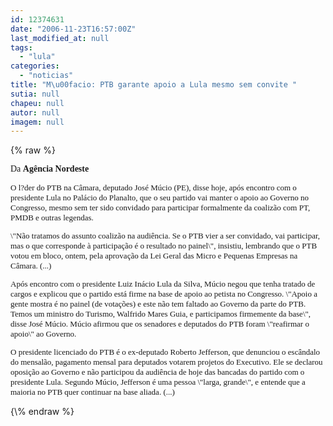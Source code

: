 ```yaml
---
id: 12374631
date: "2006-11-23T16:57:00Z"
last_modified_at: null
tags:
  - "lula"
categories:
  - "noticias"
title: "M\u00facio: PTB garante apoio a Lula mesmo sem convite "
sutia: null
chapeu: null
autor: null
imagem: null
---
```

{\% raw %}
<p><P><FONT face=Verdana>Da <B>Agência Nordeste</P></B></FONT><FONT size=2></p>
<p><P><FONT face=Verdana>O l?der do PTB na Câmara, deputado José Múcio (PE), disse hoje, após encontro com o presidente Lula no Palácio do Planalto, que o seu partido vai manter o apoio ao Governo no Congresso, mesmo sem ter sido convidado para participar formalmente da coalizão com PT, PMDB e outras legendas. </FONT></P></p>
<p><P><FONT face=Verdana>\"Não tratamos do assunto coalizão na audiência. Se o PTB vier a ser convidado, vai participar, mas o que corresponde à participação é o resultado no painel\", insistiu, lembrando que o PTB votou em bloco, ontem, pela aprovação da Lei Geral das Micro e Pequenas Empresas na Câmara. (...)</FONT></P></p>
<p><P><FONT face=Verdana>Após encontro com o presidente Luiz Inácio Lula da Silva, Múcio negou que tenha tratado de cargos e explicou que o partido está firme na base de apoio ao petista no Congresso. \"Apoio a gente mostra é no painel (de votações) e este não tem faltado ao Governo da parte do PTB. Temos um ministro do Turismo, Walfrido Mares Guia, e participamos firmemente da base\", disse José Múcio. Múcio afirmou que os senadores e deputados do PTB foram \"reafirmar o apoio\" ao Governo.</FONT></P></p>
<p><P><FONT face=Verdana>O presidente licenciado do PTB é o ex-deputado Roberto Jefferson, que denunciou o escândalo do mensalão, pagamento mensal para deputados votarem projetos do Executivo. Ele se declarou oposição ao Governo e não participou da audiência de hoje das bancadas do partido com o presidente Lula. Segundo Múcio, Jefferson é uma pessoa \"larga, grande\", e entende que a maioria no PTB quer continuar na base aliada. (...)</FONT></P></FONT> </p>
{\% endraw %}